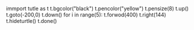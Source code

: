 immport tutle as t
t.bgcolor("black")
t.pencolor("yellow")
t.pensize(8)
t.up()
t.goto(-200,0)
t.down()
for i in range(5):
  t.forwod(400)
  t.right(144)
t.hideturtle()
t.done()
